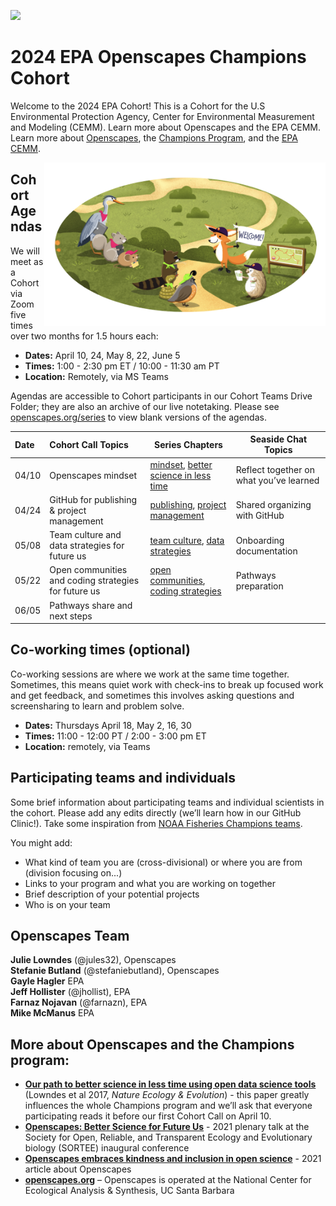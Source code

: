 
<a align="left" href="https://github.com/Openscapes/2024-epa"><img src="https://github.githubassets.com/images/modules/logos_page/GitHub-Mark.png" width="35px"></a>

# 2024 EPA Openscapes Champions Cohort

Welcome to the 2024 EPA Cohort! This is a Cohort for the U.S
Environmental Protection Agency, Center for Environmental Measurement
and Modeling (CEMM). Learn more about Openscapes and the EPA CEMM. Learn
more about [Openscapes](https://openscapes.org), the [Champions
Program](https://openscapes.org/initiatives#champions-program), and the
[EPA
CEMM](https://www.epa.gov/aboutepa/about-center-environmental-measurement-and-modeling-cemm).

<img align="right" src="horst-champions-trailhead.png" width="450">

## Cohort Agendas

We will meet as a Cohort via Zoom five times over two months for 1.5
hours each:

- **Dates:** April 10, 24, May 8, 22, June 5
- **Times:** 1:00 - 2:30 pm ET / 10:00 - 11:30 am PT
- **Location:** Remotely, via MS Teams

Agendas are accessible to Cohort participants in our Cohort Teams Drive
Folder; they are also an archive of our live notetaking. Please see [openscapes.org/series](https://openscapes.github.io/series) to view blank versions of the agendas.

| Date  | Cohort Call Topics                                   | Series Chapters |      Seaside Chat Topics
|:------|:-----------------------------------------------------| ----------------------|--------------------------------
| 04/10 | Openscapes mindset                                   |  [mindset](https://openscapes.github.io/series/mindset), [better science in less time](https://openscapes.github.io/series/better-science.html) | Reflect together on what you’ve learned 
| 04/24 | GitHub for publishing & project management           |  [publishing](https://openscapes.github.io/series/github-pub), [project management](https://openscapes.github.io/series/github-issues) | Shared organizing with GitHub
| 05/08 | Team culture and data strategies for future us       |  [team culture](https://openscapes.github.io/series/team-culture), [data strategies](https://openscapes.github.io/series/data-strategies) | Onboarding documentation 
| 05/22 | Open communities and coding strategies for future us |  [open communities](https://openscapes.github.io/series/communities), [coding strategies](https://openscapes.github.io/series/coding-strategies) | Pathways preparation
| 06/05 | Pathways share and next steps                        |

## Co-working times (optional)

Co-working sessions are where we work at the same time together.
Sometimes, this means quiet work with check-ins to break up focused work
and get feedback, and sometimes this involves asking questions and
screensharing to learn and problem solve.

- **Dates:** Thursdays April 18, May 2, 16, 30
- **Times:** 11:00 - 12:00 PT / 2:00 - 3:00 pm ET
- **Location:** remotely, via Teams

## Participating teams and individuals

Some brief information about participating teams and individual scientists in the cohort. Please add any edits
directly (we’ll learn how in our GitHub Clinic!). Take some inspiration from [NOAA Fisheries Champions teams](https://github.com/Openscapes/2021-noaa-nmfs/blob/main/README.md). 

You might add:

- What kind of team you are (cross-divisional) or where you are from (division focusing on...)
- Links to your program and what you are working on together
- Brief description of your potential projects
- Who is on your team

## Openscapes Team

**Julie Lowndes** (@jules32), Openscapes  
**Stefanie Butland** (@stefaniebutland), Openscapes  
**Gayle Hagler** EPA  
**Jeff Hollister** (@jhollist), EPA  
**Farnaz Nojavan** (@farnazn), EPA  
**Mike McManus** EPA

## More about Openscapes and the Champions program:

- **[Our path to better science in less time using open data science
  tools](https://www.nature.com/articles/s41559-017-0160)** (Lowndes et
  al 2017, *Nature Ecology & Evolution*) - this paper greatly influences
  the whole Champions program and we’ll ask that everyone participating
  reads it before our first Cohort Call on April 10.
- **[Openscapes: Better Science for Future
  Us](https://docs.google.com/presentation/d/1HGw4P095-lblHiGQHXYidHiVysjrPxuojxTxKtE13vk/edit#slide=id.ge2b7c2f974_0_2017)** -
  2021 plenary talk at the Society for Open, Reliable, and Transparent
  Ecology and Evolutionary biology (SORTEE) inaugural conference
- **[Openscapes embraces kindness and inclusion in open
  science](https://sparcopen.org/impact-story/openscapes-embraces-kindness-and-inclusion-of-open-science/)** -
  2021 article about Openscapes
- **[openscapes.org](https://openscapes.org/)** – Openscapes is operated
  at the National Center for Ecological Analysis & Synthesis, UC Santa
  Barbara
